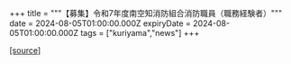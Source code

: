 +++
title = """【募集】令和7年度南空知消防組合消防職員（職務経験者）"""
date = 2024-08-05T01:00:00.000Z
expiryDate = 2024-08-05T01:00:00.000Z
tags = ["kuriyama","news"]
+++


[[source]](https://www.town.kuriyama.hokkaido.jp/soshiki/21/28379.html)
